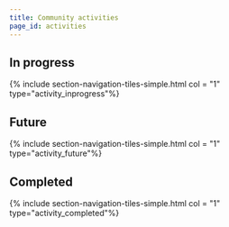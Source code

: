 ```yaml
---
title: Community activities
page_id: activities
---
```



## In progress

{% include section-navigation-tiles-simple.html col = "1" type="activity_inprogress"%}


## Future

{% include section-navigation-tiles-simple.html col = "1" type="activity_future"%}


## Completed

{% include section-navigation-tiles-simple.html col = "1" type="activity_completed"%}


